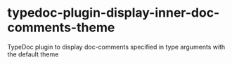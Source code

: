 # typedoc-plugin-display-inner-doc-comments-theme
TypeDoc plugin to display doc-comments specified in type arguments with the default theme
